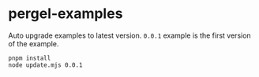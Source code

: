 # pergel-examples

Auto upgrade examples to latest version. `0.0.1` example is the first version of the example.

```
pnpm install
node update.mjs 0.0.1
```